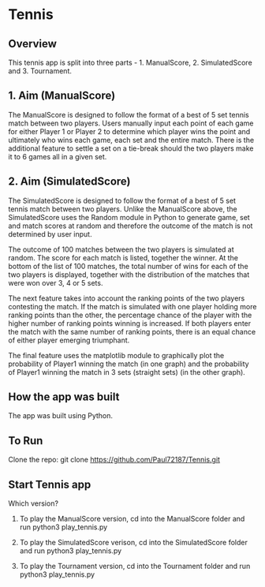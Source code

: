 # Tennis

## Overview

This tennis app is split into three parts - 1. ManualScore, 2. SimulatedScore and 3. Tournament.

## 1. Aim (ManualScore)

The ManualScore is designed to follow the format of a best of 5 set tennis match between two players. Users manually input each point of each game for either Player 1 or Player 2 to determine which player wins the point and ultimately who wins each game, each set and the entire match. There is the additional feature to settle a set on a tie-break should the two players make it to 6 games all in a given set.

## 2. Aim (SimulatedScore)

The SimulatedScore is designed to follow the format of a best of 5 set tennis match between two players. Unlike the ManualScore above, the SimulatedScore uses the Random module in Python to generate game, set and match scores at random and therefore the outcome of the match is not determined by user input.

The outcome of 100 matches between the two players is simulated at random. The score for each match is listed, together the winner. At the bottom of the list of 100 matches, the total number of wins for each of the two players is displayed, together with the distribution of the matches that were won over 3, 4 or 5 sets.

The next feature takes into account the ranking points of the two players contesting the match. If the match is simulated with one player holding more ranking points than the other, the percentage chance of the player with the higher number of ranking points winning is increased. If both players enter the match with the same number of ranking points, there is an equal chance of either player emerging triumphant.

The final feature uses the matplotlib module to graphically plot the probability of Player1 winning the match (in one graph) and the probability of Player1 winning the match in 3 sets (straight sets) (in the other graph).

## How the app was built

The app was built using Python.

## To Run

Clone the repo: git clone https://github.com/Paul72187/Tennis.git

## Start Tennis app

Which version?

1. To play the ManualScore version, cd into the ManualScore folder and run python3 play_tennis.py

2. To play the SimulatedScore verison, cd into the SimulatedScore folder and run python3 play_tennis.py
   
3. To play the Tournament version, cd into the Tournament folder and run python3 play_tennis.py
